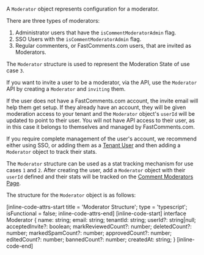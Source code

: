 A `Moderator` object represents configuration for a moderator.

There are three types of moderators:

1. Administrator users that have the `isCommentModeratorAdmin` flag.
2. SSO Users with the `isCommentModeratorAdmin` flag.
3. Regular commenters, or FastComments.com users, that are invited as Moderators.

The `Moderator` structure is used to represent the Moderation State of use case `3`.

If you want to invite a user to be a moderator, via the API, use the `Moderator` API by creating a `Moderator` and `inviting` them.

If the user does not have a FastComments.com account, the invite email will help them get setup. If they already have an account, they will
be given moderation access to your tenant and the `Moderator` object's `userId` will be updated to point to their user. You will not have API
access to their user, as in this case it belongs to themselves and managed by FastComments.com.

If you require complete management of the user's account, we recommend either using SSO, or adding them as a [Tenant User](https://fastcomments.com/auth/my-account/users) and
then adding a `Moderator` object to track their stats.

The `Moderator` structure can be used as a stat tracking mechanism for use cases `1` and `2`. After creating the user, add a `Moderator`
object with their `userId` defined and their stats will be tracked on the [Comment Moderators Page](https://fastcomments.com/auth/my-account/moderate-comments/moderators).

The structure for the `Moderator` object is as follows:

[inline-code-attrs-start title = 'Moderator Structure'; type = 'typescript'; isFunctional = false; inline-code-attrs-end]
[inline-code-start]
interface Moderator {
    name: string;
    email: string;
    tenantId: string;
    userId?: string|null;
    acceptedInvite?: boolean;
    markReviewedCount?: number;
    deletedCount?: number;
    markedSpamCount?: number;
    approvedCount?: number;
    editedCount?: number;
    bannedCount?: number;
    createdAt: string;
}
[inline-code-end]
